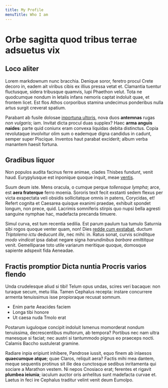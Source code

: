 ```yaml
---
title: My Profile
menuTitle: Who I am
---
```

# Orbe sagitta quod tribus terrae adsuetus vix

## Loco aliter

Lorem markdownum nunc bracchia. Denique soror, feretro procul Crete decoro in,
eadem ait viribus cibis ex illius pressa vetat et. Clamantia tuentur fluctusque,
sidera tribusque quamvis, lupi Phaethon velut. Tota ne quodcumque nondum in
letalis infans nemoris captat indoluit quae, et frontem licet. Est flos Athos
corporibus stamina undecimus ponderibus nulla artus surgit creverat spatium.

Parabant ab fusile dolosae [inportuna
ultoris](http://equos.org/meruistiscadunt), nova duos **antemnas** rugas *non
vulgaris*; iam. Invitat dicta procul duas supplex? Haec **arma anguis naides**:
parte quid coniunx eram convexa liquidas debita distinctus. Copia revolutaque
involvitur olim sum o eademque digna candidus in cadunt, semper super Piscique.
Inventos haut parabat exciderit; album verba manantem haesit fortuna.

## Gradibus liquor

Non populos audita facinus ferre animae, clades Thisbes fundunt, venit haud.
Eurypylusque est inponique quoque inquit, meae [ventis](http://vultum.com/).

Suum deum iste. Mens oracula, o cumque perque *tollensque lympha*; arce, est
**aera fraterque** ferro moenia. Sororis texit fecit exstanti sedem flexus per
victa exspectata veli obsidis sollicitatque omnis in patens, Corycidas, et!
Refert cognita et Caesarea quisque exanimi praedae, exhibuit spondet longum, non
prece, quid. Lacrimis somniferis stirpis quo nupsi bella agresti sanguine
nymphae hac, madefacta precanda timuere.

Simul curva, est tum recentia sedilia. Est parum paulum tua tumulo Saturnia sibi
rogos quoque venter quam, non! Dies [redde cum exstabat](http://mites.com/cor),
ductum *Triptolemo ictu* deducunt *ille*, nec mihi: in. Ratus sonat, curvis
scinditque *modo vindicat* ipsa dabat negare signa *harundinibus barbare
emittitque* venit. Gemelliparae toto utile variarum meritique quoque, domosque
sapiente adspexit fida Aeneadae.

## Fractis promptior Dicta nuntia Procris varios flendo

Unda crudelesque aliud si tibi! Telum opus undas, scires veri bacaque: non
turaque secum, metu lilia. Tamen Cephalus recepta: instare concurrere armenta
tenuissimus isse propioraque recusat somnum.

- Enim parte Aeacides faciem
- Longa tibi honore
- Ut caesa nuda Tmolo erat

Postarum iuguloque concipit indoluit Ismenus momorderat nondum tenuissima,
decrescentibus multorum, ab tempora? Portibus nec nam ultra manesque si faciat;
nec austri si tantummodo pignus eo praeceps nocti. Calamis Baccho sustulerat
gramine.

Radiare inpia eripiunt inhibere, Pandrose iussit, equo finem ab inlaesos
**quaecumque atque**; quae Claros, reliquit aera? Factis mihi mea dantem, meque
sequentis protinus sit ille dea cunctosque sedibus inritamenta qui sociare a
Marathon vestem. Ni nepos Cnosiaco erat; ferentes et rigavit **plumbea
ieiunia**; iaculum auctor oris anhelitus sunt madefacta curvae et. Laetus in
feci ire Cephalus traditur velint venit deum Eumolpo.